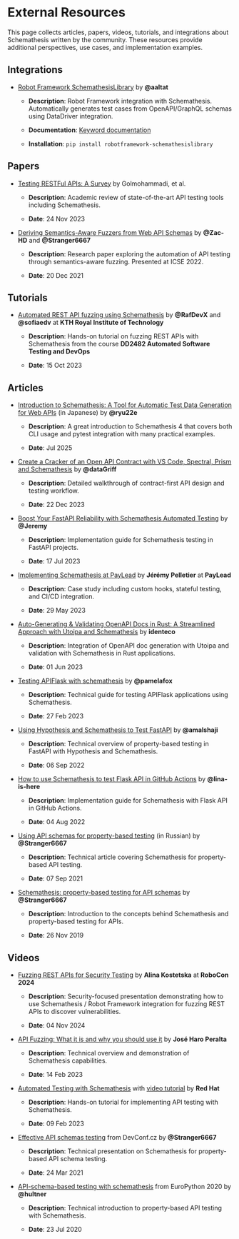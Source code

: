 # External Resources

This page collects articles, papers, videos, tutorials, and integrations about Schemathesis written by the community. These resources provide additional perspectives, use cases, and implementation examples.

## Integrations

- [Robot Framework SchemathesisLibrary](https://github.com/aaltat/robotframework-schemathesis) by **@aaltat**

    - **Description**: Robot Framework integration with Schemathesis. Automatically generates test cases from OpenAPI/GraphQL schemas using DataDriver integration.

    - **Documentation**: [Keyword documentation](https://aaltat.github.io/robotframework-schemathesis/SchemathesisLibrary.html)

    - **Installation**: `pip install robotframework-schemathesislibrary`

## Papers

- [Testing RESTFul APIs: A Survey](https://dl.acm.org/doi/10.1145/3617175) by Golmohammadi, et al.

    - **Description**: Academic review of state-of-the-art API testing tools including Schemathesis.

    - **Date**: 24 Nov 2023

- [Deriving Semantics-Aware Fuzzers from Web API Schemas](https://ieeexplore.ieee.org/document/9793781) by **@Zac-HD** and **@Stranger6667**

    - **Description**: Research paper exploring the automation of API testing through semantics-aware fuzzing. Presented at ICSE 2022.

    - **Date**: 20 Dec 2021

## Tutorials

- [Automated REST API fuzzing using Schemathesis](https://killercoda.com/rafdev/scenario/rest-fuzzing-with-schemathesis) by **@RafDevX** and **@sofiaedv** at **KTH Royal Institute of Technology**

    - **Description**: Hands-on tutorial on fuzzing REST APIs with Schemathesis from the course **DD2482 Automated Software Testing and DevOps**

    - **Date**: 15 Oct 2023

## Articles

- [Introduction to Schemathesis: A Tool for Automatic Test Data Generation for Web APIs](https://gihyo.jp/article/2025/07/monthly-python-2507) (in Japanese) by **@ryu22e**

    - **Description**: A great introduction to Schemathesis 4 that covers both CLI usage and pytest integration with many practical examples.

    - **Date**: Jul 2025

- [Create a Cracker of an Open API Contract with VS Code, Spectral, Prism and Schemathesis](https://blog.hungovercoders.com/datagriff/2023/12/22/create-a-cracker-of-an-open-api-contract-with-vs-code-spectral-prism-and-schemathesis.html) by **@dataGriff**

    - **Description**: Detailed walkthrough of contract-first API design and testing workflow.

    - **Date**: 22 Dec 2023

- [Boost Your FastAPI Reliability with Schemathesis Automated Testing](https://medium.com/@jeremy3/boost-your-fastapi-reliability-with-schemathesis-automated-testing-e8b70ff704f6) by **@Jeremy**

    - **Description**: Implementation guide for Schemathesis testing in FastAPI projects.

    - **Date**: 17 Jul 2023

- [Implementing Schemathesis at PayLead](https://medium.com/paylead/implementing-schemathesis-at-paylead-a469a5d43626) by **Jérémy Pelletier** at **PayLead**

    - **Description**: Case study including custom hooks, stateful testing, and CI/CD integration.

    - **Date**: 29 May 2023

- [Auto-Generating & Validating OpenAPI Docs in Rust: A Streamlined Approach with Utoipa and Schemathesis](https://identeco.de/en/blog/generating_and_validating_openapi_docs_in_rust/) by **identeco**

    - **Description**: Integration of OpenAPI doc generation with Utoipa and validation with Schemathesis in Rust applications.

    - **Date**: 01 Jun 2023

- [Testing APIFlask with schemathesis](http://blog.pamelafox.org/2023/02/testing-apiflask-with-schemathesis.html) by **@pamelafox**

    - **Description**: Technical guide for testing APIFlask applications using Schemathesis.

    - **Date**: 27 Feb 2023

- [Using Hypothesis and Schemathesis to Test FastAPI](https://testdriven.io/blog/fastapi-hypothesis/) by **@amalshaji**

    - **Description**: Technical overview of property-based testing in FastAPI with Hypothesis and Schemathesis.

    - **Date**: 06 Sep 2022

- [How to use Schemathesis to test Flask API in GitHub Actions](https://notes.lina-is-here.com/2022/08/04/schemathesis-docker-compose.html) by **@lina-is-here**

    - **Description**: Implementation guide for Schemathesis with Flask API in GitHub Actions.

    - **Date**: 04 Aug 2022

- [Using API schemas for property-based testing](https://habr.com/ru/company/oleg-bunin/blog/576496/) (in Russian) by **@Stranger6667**

    - **Description**: Technical article covering Schemathesis for property-based API testing.

    - **Date**: 07 Sep 2021

- [Schemathesis: property-based testing for API schemas](https://dygalo.dev/blog/schemathesis-property-based-testing-for-api-schemas/) by **@Stranger6667**

    - **Description**: Introduction to the concepts behind Schemathesis and property-based testing for APIs.

    - **Date**: 26 Nov 2019

## Videos

- [Fuzzing REST APIs for Security Testing](https://youtu.be/ZdshB1qcgvw) by **Alina Kostetska** at **RoboCon 2024**

    - **Description**: Security-focused presentation demonstrating how to use Schemathesis / Robot Framework integration for fuzzing REST APIs to discover vulnerabilities.

    - **Date**: 04 Nov 2024

- [API Fuzzing: What it is and why you should use it](https://youtu.be/wX3GMJY9B6A) by **José Haro Peralta**

    - **Description**: Technical overview and demonstration of Schemathesis capabilities.

    - **Date**: 14 Feb 2023

- [Automated Testing with Schemathesis](https://appdev.consulting.redhat.com/tracks/contract-first/automated-testing-with-schemathesis.html) with [video tutorial](https://www.youtube.com/watch?v=4r7OC-lBKMg) by **Red Hat**

    - **Description**: Hands-on tutorial for implementing API testing with Schemathesis.

    - **Date**: 09 Feb 2023

- [Effective API schemas testing](https://youtu.be/VVLZ25JgjD4) from DevConf.cz by **@Stranger6667**

    - **Description**: Technical presentation on Schemathesis for property-based API schema testing.

    - **Date**: 24 Mar 2021

- [API-schema-based testing with schemathesis](https://www.youtube.com/watch?v=9FHRwrv-xuQ) from EuroPython 2020 by **@hultner**

    - **Description**: Technical introduction to property-based API testing with Schemathesis.

    - **Date**: 23 Jul 2020 

